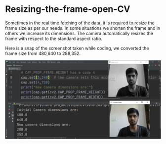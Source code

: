 # Resizing-the-frame-open-CV

Sometimes in the real time fetching of the data, it is required to resize the frame size as per our needs.
In some situations we shorten the frame and in others we increase its dimensions. The camera automatically resizes the frame with respect to the standard aspect ratio.

Here is a snap of the screenshot taken while coding, we converted the frame size from 480,640 to 288,352.

![](resizing%20frame.JPG)
